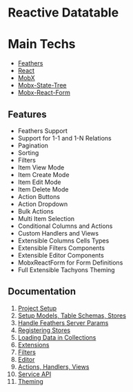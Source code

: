# Reactive Datatable

# Main Techs

* [Feathers](https://github.com/feathersjs/feathers)
* [React](https://github.com/facebook/react/)
* [MobX](https://github.com/mobxjs/mobx)
* [Mobx-State-Tree](https://github.com/mobxjs/mobx-state-tree)
* [Mobx-React-Form](https://github.com/foxhound87/mobx-react-form)

## Features

* Feathers Support
* Support for 1-1 and 1-N Relations
* Pagination
* Sorting
* Filters
* Item View Mode
* Item Create Mode
* Item Edit Mode
* Item Delete Mode
* Action Buttons
* Action Dropdown
* Bulk Actions
* Multi Item Selection
* Conditional Columns and Actions
* Custom Handlers and Views
* Extensible Columns Cells Types
* Extensible Filters Components
* Extensible Editor Components
* MobxReactForm for Form Definitions
* Full Extensible Tachyons Theming

## Documentation

1. [Project Setup](https://github.com/foxhound87/reactive-datatable/tree/master/DOCS/1--project-setup.md)
2. [Setup Models, Table Schemas, Stores](https://github.com/foxhound87/reactive-datatable/tree/master/DOCS/2--setup-models-table-schemas-stores.md)
3. [Handle Feathers Server Params](https://github.com/foxhound87/reactive-datatable/tree/master/DOCS/3--handle-feathers-server-params.md)
4. [Registering Stores](https://github.com/foxhound87/reactive-datatable/tree/master/DOCS/4--registering-stores.md)
5. [Loading Data in Collections](https://github.com/foxhound87/reactive-datatable/tree/master/DOCS/5--loading-data-in-collections.md)
6. [Extensions](https://github.com/foxhound87/reactive-datatable/tree/master/DOCS/6--extensions.md)
7. [Filters](https://github.com/foxhound87/reactive-datatable/tree/master/DOCS/7--filters.md)
8. [Editor](https://github.com/foxhound87/reactive-datatable/tree/master/DOCS/8--editor.md)
9. [Actions, Handlers, Views](https://github.com/foxhound87/reactive-datatable/tree/master/DOCS/9--actions-handlers-views.md)
10. [Service API](https://github.com/foxhound87/reactive-datatable/tree/master/DOCS/10--service-api.md)
11. [Theming](https://github.com/foxhound87/reactive-datatable/tree/master/DOCS/11--theming.md)

